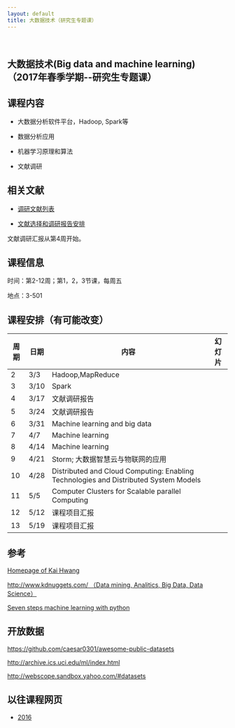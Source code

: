 ```yaml
---
layout: default
title: 大数据技术（研究生专题课）
---
```


 

大数据技术(Big data and machine learning) （2017年春季学期--研究生专题课）
--------------------------------------------------------------------------

课程内容
--------

-   大数据分析软件平台，Hadoop, Spark等

-   数据分析应用

-   机器学习原理和算法

-   文献调研

相关文献
--------

-   [调研文献列表](paper-list/)

-   [文献选择和调研报告安排](present-schedule/)

文献调研汇报从第4周开始。

课程信息
--------

时间：第2-12周；第1，2，3节课，每周五

地点：3-501

课程安排（有可能改变）
----------------------

| 周期 | 日期 | 内容                                                                                 | 幻灯片 |
|------|------|--------------------------------------------------------------------------------------|--------|
| 2    | 3/3  | Hadoop,MapReduce                                                                     |        |
| 3    | 3/10 | Spark                                                                                |        |
| 4    | 3/17 | 文献调研报告                                                                         |        |
| 5    | 3/24 | 文献调研报告                                                                         |        |
| 6    | 3/31 | Machine learning and big data                                                        |        |
| 7    | 4/7  | Machine learning                                                                     |        |
| 8    | 4/14 | Machine learning                                                                     |        |
| 9    | 4/21 | Storm; 大数据智慧云与物联网的应用                                                    |        |
| 10   | 4/28 | Distributed and Cloud Computing: Enabling Technologies and Distributed System Models |        |
| 11   | 5/5  | Computer Clusters for Scalable parallel Computing                                    |        |
| 12   | 5/12 | 课程项目汇报                                                                         |        |
| 13   | 5/19 | 课程项目汇报                                                                         |        |

参考
----

[Homepage of Kai Hwang](http://gridsec.usc.edu/hwang.html)

[http://www.kdnuggets.com/ （Data mining, Analitics, Big Data, Data
Science）](http://www.kdnuggets.com/)

[Seven steps machine learning with
python](http://www.kdnuggets.com/2015/11/seven-steps-machine-learning-python.html)

开放数据
--------

<https://github.com/caesar0301/awesome-public-datasets>

<http://archive.ics.uci.edu/ml/index.html>

<http://webscope.sandbox.yahoo.com/#datasets>

以往课程网页
------------

-   [2016](2016/big-data/)
